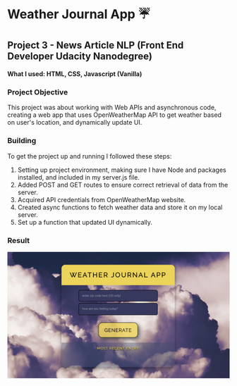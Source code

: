 # Weather Journal App :umbrella:

## Project 3 - News Article NLP (Front End Developer Udacity Nanodegree)
#### What I used: HTML, CSS, Javascript (Vanilla)


### Project Objective

This project was about working with Web APIs and asynchronous code, creating a web app that uses OpenWeatherMap API to get weather based on user's location, and dynamically update UI.

### Building
To get the project up and running I followed these steps:

1. Setting up project environment, making sure I have Node and packages installed, and included in my server.js file.
1. Added POST and GET routes to ensure correct retrieval of data from the server.
1. Acquired API credentials from OpenWeatherMap website.
1. Created async functions to fetch weather data and store it on my local server. 
1. Set up a function that updated UI dynamically.


### Result 
![About Page](https://github.com/tem-nik/Project-Previews/blob/master/Weather-Journal-App-About.png)
